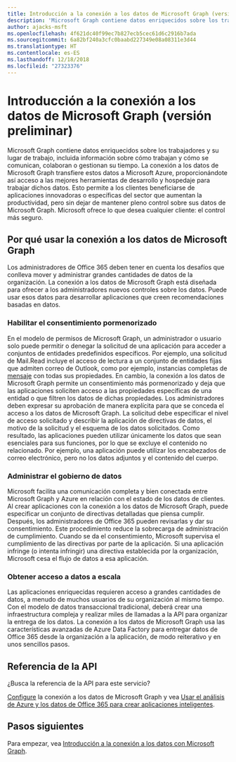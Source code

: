 ```yaml
---
title: Introducción a la conexión a los datos de Microsoft Graph (versión preliminar)
description: 'Microsoft Graph contiene datos enriquecidos sobre los trabajadores y su lugar de trabajo, incluida información sobre cómo trabajan y cómo se comunican, colaboran o gestionan su tiempo. La conexión a los datos de Microsoft Graph transfiere estos datos a Microsoft Azure, proporcionándote así acceso a las mejores herramientas de desarrollo y hospedaje para trabajar dichos datos. Esto permite a los clientes beneficiarse de aplicaciones innovadoras o específicas del sector que aumentan la productividad, pero sin dejar de mantener pleno control sobre sus datos de Microsoft Graph. Microsoft ofrece lo que desea cualquier cliente: el control más seguro.'
author: ajacks-msft
ms.openlocfilehash: 4f621dc40f99ec7b827ecb5cec61d6c2916b7ada
ms.sourcegitcommit: 6a82bf240a3cfc0baabd227349e08a08311e3d44
ms.translationtype: HT
ms.contentlocale: es-ES
ms.lasthandoff: 12/18/2018
ms.locfileid: "27323376"
---
```

# <a name="overview-of-microsoft-graph-data-connect-preview"></a>Introducción a la conexión a los datos de Microsoft Graph (versión preliminar)
Microsoft Graph contiene datos enriquecidos sobre los trabajadores y su lugar de trabajo, incluida información sobre cómo trabajan y cómo se comunican, colaboran o gestionan su tiempo. La conexión a los datos de Microsoft Graph transfiere estos datos a Microsoft Azure, proporcionándote así acceso a las mejores herramientas de desarrollo y hospedaje para trabajar dichos datos. Esto permite a los clientes beneficiarse de aplicaciones innovadoras o específicas del sector que aumentan la productividad, pero sin dejar de mantener pleno control sobre sus datos de Microsoft Graph. Microsoft ofrece lo que desea cualquier cliente: el control más seguro.

## <a name="why-use-microsoft-graph-data-connect"></a>Por qué usar la conexión a los datos de Microsoft Graph
Los administradores de Office 365 deben tener en cuenta los desafíos que conlleva mover y administrar grandes cantidades de datos de la organización. La conexión a los datos de Microsoft Graph está diseñada para ofrecer a los administradores nuevos controles sobre los datos. Puede usar esos datos para desarrollar aplicaciones que creen recomendaciones basadas en datos. 

### <a name="enable-granular-consent"></a>Habilitar el consentimiento pormenorizado

En el modelo de permisos de Microsoft Graph, un administrador o usuario solo puede permitir o denegar la solicitud de una aplicación para acceder a conjuntos de entidades predefinidos específicos. Por ejemplo, una solicitud de Mail.Read incluye el acceso de lectura a un conjunto de entidades fijas que admiten correo de Outlook, como por ejemplo, instancias completas de [mensaje](/graph/api/resources/message?view=graph-rest-1.0) con todas sus propiedades. En cambio, la conexión a los datos de Microsoft Graph permite un consentimiento más pormenorizado y deja que las aplicaciones soliciten acceso a las propiedades específicas de una entidad o que filtren los datos de dichas propiedades. Los administradores deben expresar su aprobación de manera explícita para que se conceda el acceso a los datos de Microsoft Graph. La solicitud debe especificar el nivel de acceso solicitado y describir la aplicación de directivas de datos, el motivo de la solicitud y el esquema de los datos solicitados. Como resultado, las aplicaciones pueden utilizar únicamente los datos que sean esenciales para sus funciones, por lo que se excluye el contenido no relacionado. Por ejemplo, una aplicación puede utilizar los encabezados de correo electrónico, pero no los datos adjuntos y el contenido del cuerpo. 

### <a name="provide-data-governance"></a>Administrar el gobierno de datos
Microsoft facilita una comunicación completa y bien conectada entre Microsoft Graph y Azure en relación con el estado de los datos de clientes. Al crear aplicaciones con la conexión a los datos de Microsoft Graph, puede especificar un conjunto de directivas detalladas que piensa cumplir. Después, los administradores de Office 365 pueden revisarlas y dar su consentimiento. Este procedimiento reduce la sobrecarga de administración de cumplimiento. Cuando se da el consentimiento, Microsoft supervisa el cumplimiento de las directivas por parte de la aplicación. Si una aplicación infringe (o intenta infringir) una directiva establecida por la organización, Microsoft cesa el flujo de datos a esa aplicación. 

### <a name="get-access-to-data-at-scale"></a>Obtener acceso a datos a escala
Las aplicaciones enriquecidas requieren acceso a grandes cantidades de datos, a menudo de muchos usuarios de su organización al mismo tiempo. Con el modelo de datos transaccional tradicional, deberá crear una infraestructura compleja y realizar miles de llamadas a la API para organizar la entrega de los datos. La conexión a los datos de Microsoft Graph usa las características avanzadas de Azure Data Factory para entregar datos de Office 365 desde la organización a la aplicación, de modo reiterativo y en unos sencillos pasos.

## <a name="api-reference"></a>Referencia de la API
¿Busca la referencia de la API para este servicio?

[Configure](data-connect-get-started.md) la conexión a los datos de Microsoft Graph y vea [Usar el análisis de Azure y los datos de Office 365 para crear aplicaciones inteligentes](https://github.com/OfficeDev/MS-Graph-Data-Connect/wiki).


## <a name="next-steps"></a>Pasos siguientes
Para empezar, vea [Introducción a la conexión a los datos con Microsoft Graph](data-connect-get-started.md).
